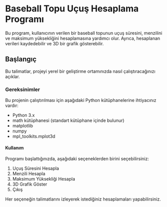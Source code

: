 # Baseball Topu Uçuş Hesaplama Programı

Bu program, kullanıcının verilen bir baseball topunun uçuş süresini, menzilini ve maksimum yüksekliğini hesaplamasına yardımcı olur. Ayrıca, hesaplanan verileri kaydedebilir ve 3D bir grafik gösterebilir.

## Başlangıç

Bu talimatlar, projeyi yerel bir geliştirme ortamınızda nasıl çalıştıracağınızı açıklar.

### Gereksinimler

Bu projenin çalıştırılması için aşağıdaki Python kütüphanelerine ihtiyacınız vardır:

- Python 3.x
- math kütüphanesi (standart kütüphane içinde bulunur)
- matplotlib
- numpy
- mpl_toolkits.mplot3d


#### Kullanım

Programı başlattığınızda, aşağıdaki seçeneklerden birini seçebilirsiniz:

1. Uçuş Süresini Hesapla
2. Menzili Hesapla
3. Maksimum Yüksekliği Hesapla
4. 3D Grafik Göster
5. Çıkış

Her seçeneğin talimatlarını izleyerek istediğiniz hesaplamaları yapabilirsiniz.



